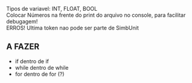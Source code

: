 Tipos de variavel: INT, FLOAT, BOOL  
Colocar Números na frente do print do arquivo no console, para facilitar debugagem!  
ERROS! Ultima token nao pode ser parte de SimbUnit
## A FAZER
- if dentro de if
- while dentro de while
- for dentro de for (?)
